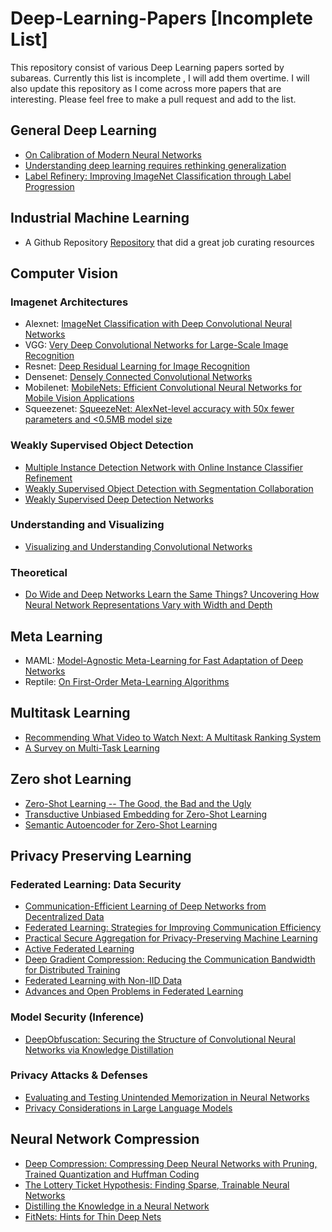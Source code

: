 # Deep-Learning-Papers [Incomplete List]
This repository consist of various Deep Learning papers sorted by subareas. Currently this list is incomplete , I will add them overtime. I will also update this repository as I come across more papers that are interesting. Please feel free to make a pull request and add to the list.  

## General Deep Learning

* <a href="https://arxiv.org/abs/1706.04599">On Calibration of Modern Neural Networks</a>
* <a href="https://arxiv.org/abs/1611.03530">Understanding deep learning requires rethinking generalization</a>
* <a href="https://arxiv.org/abs/1805.02641">Label Refinery: Improving ImageNet Classification through Label Progression</a>

## Industrial Machine Learning

* A Github Repository <a href="https://github.com/eugeneyan/applied-ml ">Repository</a> that did a great job curating resources

## Computer Vision 

### Imagenet Architectures 

* Alexnet: <a href="https://proceedings.neurips.cc/paper/2012/hash/c399862d3b9d6b76c8436e924a68c45b-Abstract.html">ImageNet Classification with Deep Convolutional Neural Networks</a>
* VGG: <a href="https://arxiv.org/abs/1409.1556">Very Deep Convolutional Networks for Large-Scale Image Recognition</a>
* Resnet: <a href="https://arxiv.org/abs/1512.03385">Deep Residual Learning for Image Recognition</a>
* Densenet: <a href="https://arxiv.org/abs/1608.06993">Densely Connected Convolutional Networks</a>
* Mobilenet: <a href="https://arxiv.org/abs/1704.04861">MobileNets: Efficient Convolutional Neural Networks for Mobile Vision Applications</a>
* Squeezenet: <a href="https://arxiv.org/abs/1602.07360">SqueezeNet: AlexNet-level accuracy with 50x fewer parameters and <0.5MB model size</a>

### Weakly Supervised Object Detection 

* <a href="https://arxiv.org/abs/1704.00138">Multiple Instance Detection Network with Online Instance Classifier Refinement</a>
* <a href="https://arxiv.org/abs/1904.00551">Weakly Supervised Object Detection with Segmentation Collaboration</a>
* <a href="https://arxiv.org/abs/1511.02853">Weakly Supervised Deep Detection Networks</a> 

### Understanding and Visualizing

* <a href="https://arxiv.org/abs/1311.2901">Visualizing and Understanding Convolutional Networks</a>

### Theoretical 

* <a href="https://arxiv.org/abs/2010.15327">Do Wide and Deep Networks Learn the Same Things? Uncovering How Neural Network Representations Vary with Width and Depth
</a>

## Meta Learning

* MAML: <a href="https://arxiv.org/abs/1703.03400">Model-Agnostic Meta-Learning for Fast Adaptation of Deep Networks</a>
* Reptile: <a href="https://openai.com/blog/reptile/">On First-Order Meta-Learning Algorithms</a>

## Multitask Learning

* <a href="https://daiwk.github.io/assets/youtube-multitask.pdf">Recommending What Video to Watch Next: A Multitask Ranking System</a>
* <a href="https://arxiv.org/pdf/1707.08114.pdf">A Survey on Multi-Task Learning</a>

## Zero shot Learning

* <a href="https://arxiv.org/pdf/1707.00600.pdf">Zero-Shot Learning -- The Good, the Bad and the Ugly</a>
* <a href="https://arxiv.org/pdf/1803.11320.pdf">Transductive Unbiased Embedding for Zero-Shot Learning</a>
* <a href="https://arxiv.org/abs/1704.08345">Semantic Autoencoder for Zero-Shot Learning</a>

## Privacy Preserving Learning

### Federated Learning: Data Security 

* <a href="https://arxiv.org/abs/1602.05629">Communication-Efficient Learning of Deep Networks from Decentralized Data</a>
* <a href="https://arxiv.org/abs/1610.05492">Federated Learning: Strategies for Improving Communication Efficiency</a>
* <a href="https://research.google/pubs/pub47246/">Practical Secure Aggregation for Privacy-Preserving Machine Learning</a>
* <a href="https://arxiv.org/abs/1909.12641">Active Federated Learning</a>
* <a href="https://arxiv.org/abs/1712.01887">Deep Gradient Compression: Reducing the Communication Bandwidth for Distributed Training</a>
* <a href="https://arxiv.org/abs/1806.00582">Federated Learning with Non-IID Data</a>
* <a href="https://arxiv.org/abs/1912.04977">Advances and Open Problems in Federated Learning</a>

### Model Security (Inference)

* <a href="https://arxiv.org/abs/1806.10313">DeepObfuscation: Securing the Structure of Convolutional Neural Networks via Knowledge Distillation
</a>

### Privacy Attacks & Defenses 
* <a href="https://bair.berkeley.edu/blog/2019/08/13/memorization/">Evaluating and Testing Unintended Memorization in Neural Networks</a>
* <a href="https://ai.googleblog.com/2020/12/privacy-considerations-in-large.html">Privacy Considerations in Large Language Models</a>

## Neural Network Compression

* <a href="https://arxiv.org/abs/1510.00149">Deep Compression: Compressing Deep Neural Networks with Pruning, Trained Quantization and Huffman Coding</a>
* <a href="https://arxiv.org/abs/1803.03635">The Lottery Ticket Hypothesis: Finding Sparse, Trainable Neural Networks</a>
* <a href="https://arxiv.org/abs/1503.02531">Distilling the Knowledge in a Neural Network</a>
* <a href="https://arxiv.org/abs/1412.6550">FitNets: Hints for Thin Deep Nets</a>

